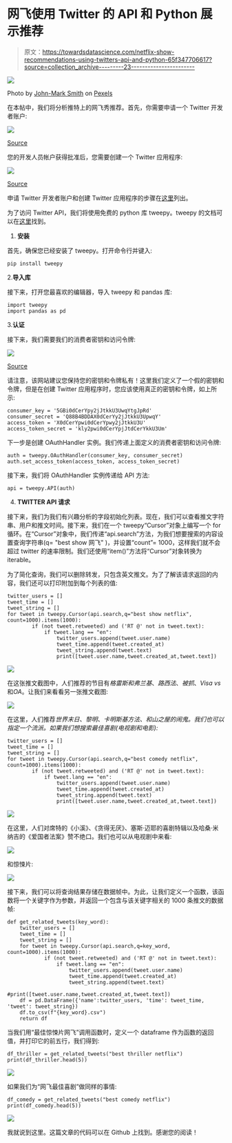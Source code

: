 # 网飞使用 Twitter 的 API 和 Python 展示推荐

> 原文：<https://towardsdatascience.com/netflix-show-recommendations-using-twitters-api-and-python-65f347706617?source=collection_archive---------23----------------------->

![](img/010337015543bb21e76f75ac7080c89f.png)

Photo by [John-Mark Smith](https://www.pexels.com/@jmark) on [Pexels](https://www.pexels.com/photo/photo-of-cup-near-flat-screen-television-2726370/)

在本帖中，我们将分析推特上的网飞秀推荐。首先，你需要申请一个 Twitter 开发者账户:

![](img/8de478e493cd200d2ddb35292f06e27d.png)

[Source](https://projects.raspberrypi.org/en/projects/getting-started-with-the-twitter-api/3)

您的开发人员帐户获得批准后，您需要创建一个 Twitter 应用程序:

![](img/535749c04db1726dafff300aac41628c.png)

[Source](https://projects.raspberrypi.org/en/projects/getting-started-with-the-twitter-api/4)

申请 Twitter 开发者账户和创建 Twitter 应用程序的步骤在[这里](https://projects.raspberrypi.org/en/projects/getting-started-with-the-twitter-api/4)列出。

为了访问 Twitter API，我们将使用免费的 python 库 tweepy。tweepy 的文档可以在[这里](https://tweepy.readthedocs.io/en/latest/getting_started.html)找到。

1.  **安装**

首先，确保您已经安装了 tweepy。打开命令行并键入:

```
pip install tweepy
```

2.**导入库**

接下来，打开您最喜欢的编辑器，导入 tweepy 和 pandas 库:

```
import tweepy
import pandas as pd
```

3.**认证**

接下来，我们需要我们的消费者密钥和访问令牌:

![](img/6e8d1ea132e104bb6c262ddad9d50495.png)

[Source](https://projects.raspberrypi.org/en/projects/getting-started-with-the-twitter-api/4)

请注意，该网站建议您保持您的密钥和令牌私有！这里我们定义了一个假的密钥和令牌，但是在创建 Twitter 应用程序时，您应该使用真正的密钥和令牌，如上所示:

```
consumer_key = '5GBi0dCerYpy2jJtkkU3UwqYtgJpRd' 
consumer_secret = 'Q88B4BDDAX0dCerYy2jJtkkU3UpwqY'
access_token = 'X0dCerYpwi0dCerYpwy2jJtkkU3U'
access_token_secret = 'kly2pwi0dCerYpjJtdCerYkkU3Um'
```

下一步是创建 OAuthHandler 实例。我们传递上面定义的消费者密钥和访问令牌:

```
auth = tweepy.OAuthHandler(consumer_key, consumer_secret)
auth.set_access_token(access_token, access_token_secret)
```

接下来，我们将 OAuthHandler 实例传递给 API 方法:

```
api = tweepy.API(auth)
```

4. **TWITTER API 请求**

接下来，我们为我们有兴趣分析的字段初始化列表。现在，我们可以查看推文字符串、用户和推文时间。接下来，我们在一个 tweepy“Cursor”对象上编写一个 for 循环。在“Cursor”对象中，我们传递“api.search”方法，为我们想要搜索的内容设置查询字符串(q= "best show 网飞" )，并设置“count”= 1000，这样我们就不会超过 twitter 的速率限制。我们还使用“item()”方法将“Cursor”对象转换为 iterable。

为了简化查询，我们可以删除转发，只包含英文推文。为了了解该请求返回的内容，我们还可以打印附加到每个列表的值:

```
twitter_users = []
tweet_time = []
tweet_string = []
for tweet in tweepy.Cursor(api.search,q="best show netflix", count=1000).items(1000):
        if (not tweet.retweeted) and ('RT @' not in tweet.text):
            if tweet.lang == "en":
                twitter_users.append(tweet.user.name)
                tweet_time.append(tweet.created_at)
                tweet_string.append(tweet.text)
                print([tweet.user.name,tweet.created_at,tweet.text])
```

![](img/6ffc9a293a9dd56f73575af16d691b58.png)

在这张推文截图中，人们推荐的节目有*格雷斯和弗兰基*、*路西法*、*被抓*、*Visa vs*和*OA*。让我们来看看另一张推文截图:

![](img/01ee297d795ea661d4867b0eddc01e9d.png)

在这里，人们推荐*世界末日、黎明、卡明斯基方法、*和*山之屋的闹鬼。我们也可以指定一个流派。如果我们想搜索最佳喜剧(电视剧和电影):*

```
twitter_users = []
tweet_time = []
tweet_string = []
for tweet in tweepy.Cursor(api.search,q="best comedy netflix", count=1000).items(1000):
        if (not tweet.retweeted) and ('RT @' not in tweet.text):
            if tweet.lang == "en":
                twitter_users.append(tweet.user.name)
                tweet_time.append(tweet.created_at)
                tweet_string.append(tweet.text)
                print([tweet.user.name,tweet.created_at,tweet.text])
```

![](img/978b558d7fa53501628d6b0d0a1ea14e.png)

在这里，人们对席特的《小溪》、《贪得无厌》、塞斯·迈耶的喜剧特辑以及哈桑·米纳吉的《爱国者法案》赞不绝口。我们也可以从电视剧中来看:

![](img/fd791602873c1b251106c38b8aabbf12.png)

和惊悚片:

![](img/0811cfa2df8a918e0df5974bd19574a4.png)

接下来，我们可以将查询结果存储在数据帧中。为此，让我们定义一个函数，该函数将一个关键字作为参数，并返回一个包含与该关键字相关的 1000 条推文的数据帧:

```
def get_related_tweets(key_word):
    twitter_users = []
    tweet_time = []
    tweet_string = [] 
    for tweet in tweepy.Cursor(api.search,q=key_word, count=1000).items(1000):
            if (not tweet.retweeted) and ('RT @' not in tweet.text):
                if tweet.lang == "en":
                    twitter_users.append(tweet.user.name)
                    tweet_time.append(tweet.created_at)
                    tweet_string.append(tweet.text)
                    #print([tweet.user.name,tweet.created_at,tweet.text])
    df = pd.DataFrame({'name':twitter_users, 'time': tweet_time, 'tweet': tweet_string})
    df.to_csv(f"{key_word}.csv")
    return df
```

当我们用“最佳惊悚片网飞”调用函数时，定义一个 dataframe 作为函数的返回值，并打印它的前五行，我们得到:

```
df_thriller = get_related_tweets("best thriller netflix")
print(df_thriller.head(5))
```

![](img/762d42c17ef581d1fc00adb05330fb56.png)

如果我们为“网飞最佳喜剧”做同样的事情:

```
df_comedy = get_related_tweets("best comedy netflix")
print(df_comedy.head(5))
```

![](img/0caa17177984662b4a75a69a8b31fe6e.png)

我就说到这里。这篇文章的代码可以在 Github 上找到。感谢您的阅读！